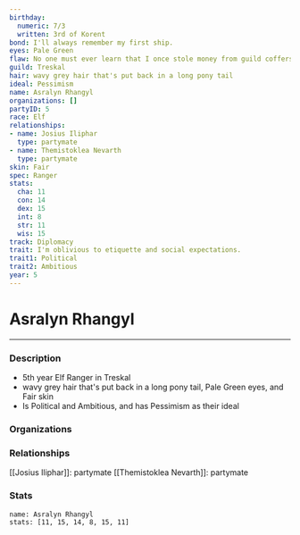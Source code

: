 ```yaml
---
birthday:
  numeric: 7/3
  written: 3rd of Korent
bond: I'll always remember my first ship.
eyes: Pale Green
flaw: No one must ever learn that I once stole money from guild coffers.
guild: Treskal
hair: wavy grey hair that's put back in a long pony tail
ideal: Pessimism
name: Asralyn Rhangyl
organizations: []
partyID: 5
race: Elf
relationships:
- name: Josius Iliphar
  type: partymate
- name: Themistoklea Nevarth
  type: partymate
skin: Fair
spec: Ranger
stats:
  cha: 11
  con: 14
  dex: 15
  int: 8
  str: 11
  wis: 15
track: Diplomacy
trait: I'm oblivious to etiquette and social expectations.
trait1: Political
trait2: Ambitious
year: 5
---
```

# Asralyn Rhangyl
---
### Description
- 5th year Elf Ranger in Treskal
- wavy grey hair that's put back in a long pony tail, Pale Green eyes, and Fair skin
- Is Political and Ambitious, and has Pessimism as their ideal

### Organizations
### Relationships
[[Josius Iliphar]]: partymate
[[Themistoklea Nevarth]]: partymate
### Stats
```statblock
name: Asralyn Rhangyl
stats: [11, 15, 14, 8, 15, 11]
```